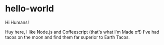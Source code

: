 # hello-world

Hi Humans!

Huy here, I like Node.js and Coffeescript (that's what I'm Made of!)
I've had tacos on the moon and find them far superior to Earth Tacos. 

